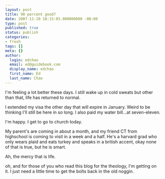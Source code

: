 ```yaml
---
layout: post
title: 90 percent good?
date: 2007-11-10 18:15:03.000000000 -08:00
type: post
published: true
status: publish
categories:
- fresh
tags: []
meta: {}
author:
  login: edchao
  email: ed@guidebook.com
  display_name: edchao
  first_name: Ed
  last_name: Chao
---
```

<p>I'm feeling a lot better these days.  I still wake up in cold sweats but other than that, life has returned to normal.</p>
<p>I extended my visa the other day that will expire in January.  Weird to be thinking I'll still be here in so long.  I also paid my water bill...at seven-eleven.</p>
<p>I'm happy.  I get to go to church today.</p>
<p>My parent's are coming in about a month, and my friend CT from highschool is coming to visit in a week and a half.  He's a harvard grad who only wears plaid and eats turkey and speaks in a british accent, okay none of that is true, but he is smart.</p>
<p>Ah, the mercy that is life.</p>
<p>oh, and for those of you who read this blog for the theology, I'm getting on it. I just need a little time to get the bolts back in the old noggin.</p>
